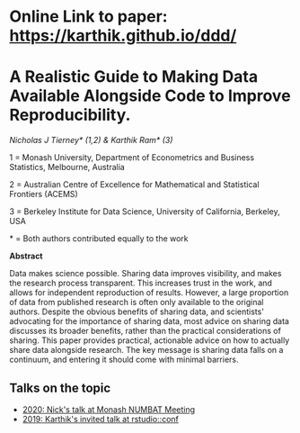 # Online Link to paper: https://karthik.github.io/ddd/

# A Realistic Guide to Making Data Available Alongside Code to Improve Reproducibility.


_Nicholas J Tierney\* (1,2) & Karthik Ram\* (3)_

1 = Monash University, Department of Econometrics and Business Statistics, Melbourne, Australia

2 = Australian Centre of Excellence for Mathematical and Statistical Frontiers (ACEMS)

3 = Berkeley Institute for Data Science, University of California, Berkeley, USA

\* = Both authors contributed equally to the work

**Abstract**

Data makes science possible. Sharing data improves visibility, and makes the research process transparent. This increases trust in the work, and allows for independent reproduction of results. However, a large proportion of data from published research is often only available to the original authors. Despite the obvious benefits of sharing data, and scientists' advocating for the importance of sharing data, most advice on sharing data discusses its broader benefits, rather than the practical considerations of sharing. This paper provides practical, actionable advice on how to actually share data alongside research. The key message is sharing data falls on a continuum, and entering it should come with minimal barriers.


## Talks on the topic

* [2020: Nick's talk at Monash NUMBAT Meeting](https://github.com/njtierney/numbat-data)
* [2019: Karthik's invited talk at rstudio::conf](https://github.com/karthik/rstudio2019)

